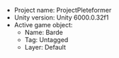 <!-- UNITY CODE ASSIST INSTRUCTIONS START -->
- Project name: ProjectPleteformer
- Unity version: Unity 6000.0.32f1
- Active game object:
  - Name: Barde
  - Tag: Untagged
  - Layer: Default
<!-- UNITY CODE ASSIST INSTRUCTIONS END -->